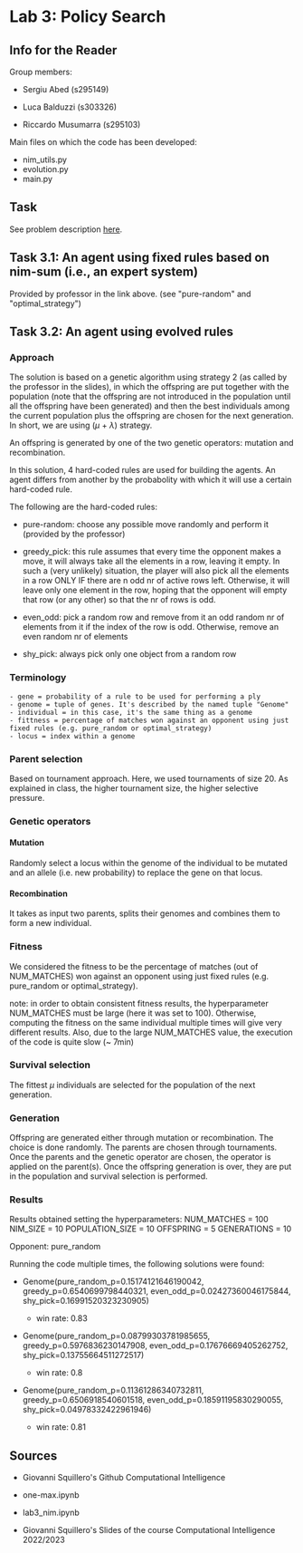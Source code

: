 # Lab 3: Policy Search

## Info for the Reader

Group members:

- Sergiu Abed (s295149)

- Luca Balduzzi (s303326)

- Riccardo Musumarra (s295103)

Main files on which the code has been developed:

- nim_utils.py
- evolution.py
- main.py

## Task

See problem description [here](https://github.com/squillero/computational-intelligence/blob/master/2022-23/lab3_nim.ipynb).

## Task 3.1: An agent using fixed rules based on nim-sum (i.e., an expert system)

Provided by professor in the link above. (see "pure-random" and "optimal_strategy")

## Task 3.2: An agent using evolved rules

### Approach

The solution is based on a genetic algorithm using strategy 2 (as called by the professor in the slides), in which the offspring are put together with the population (note that the offspring are not introduced in the population until all the offspring have been generated) and then the best individuals among the current population plus the offspring are chosen for the next generation. In short, we are using ($\mu$ + $\lambda$) strategy.

An offspring is generated by one of the two genetic operators: mutation and recombination.

In this solution, 4 hard-coded rules are used for building the agents. An agent differs from another by the probabolity with which it will use a certain hard-coded rule.

The following are the hard-coded rules:

- pure-random: choose any possible move randomly and perform it (provided by the professor)

- greedy_pick: this rule assumes that every time the opponent makes a move, it will always take all the elements in a row, leaving it empty. In such a (very unlikely) situation, the player will also pick all the elements in a row ONLY IF there are n odd nr of active rows left. Otherwise, it will leave only one element in the row, hoping that the opponent will empty that row (or any other) so that the nr of rows is odd.

- even_odd: pick a random row and remove from it an odd random nr of elements from it if the index of the row is odd. Otherwise, remove an even random nr of elements

- shy_pick: always pick only one object from a random row

### Terminology

    - gene = probability of a rule to be used for performing a ply
    - genome = tuple of genes. It's described by the named tuple "Genome"
    - individual = in this case, it's the same thing as a genome
    - fittness = percentage of matches won against an opponent using just fixed rules (e.g. pure_random or optimal_strategy)
    - locus = index within a genome

### Parent selection

Based on tournament approach. Here, we used tournaments of size 20. As explained in class, the higher tournament size, the higher selective pressure.

### Genetic operators

#### Mutation

Randomly select a locus within the genome of the individual to be mutated and an allele (i.e. new probability) to replace the gene on that locus.

#### Recombination

It takes as input two parents, splits their genomes and combines them to form a new individual.

### Fitness

We considered the fitness to be the percentage of matches (out of NUM_MATCHES) won against an opponent using just fixed rules (e.g. pure_random or optimal_strategy).

note: in order to obtain consistent fitness results, the hyperparameter NUM_MATCHES must be large (here it was set to 100). Otherwise, computing the fitness on the same individual multiple times will give very different results. Also, due to the large NUM_MATCHES value, the execution of the code is quite slow (~ 7min)

### Survival selection

The fittest $\mu$ individuals are selected for the population of the next generation.

### Generation

Offspring are generated either through mutation or recombination. The choice is done randomly. The parents are chosen through tournaments.
Once the parents and the genetic operator are chosen, the operator is applied on the parent(s).
Once the offspring generation is over, they are put in the population and survival selection is performed.

### Results

Results obtained setting the hyperparameters:
NUM_MATCHES = 100
NIM_SIZE = 10
POPULATION_SIZE = 10
OFFSPRING = 5
GENERATIONS = 10

Opponent: pure_random

Running the code multiple times, the following solutions were found:

- Genome(pure_random_p=0.15174121646190042, greedy_p=0.6540699798440321, even_odd_p=0.02427360046175844, shy_pick=0.16991520323230905)
  - win rate: 0.83

- Genome(pure_random_p=0.08799303781985655, greedy_p=0.5976836230147908, even_odd_p=0.17676669405262752, shy_pick=0.13755664511272517)
  - win rate: 0.8

- Genome(pure_random_p=0.11361286340732811, greedy_p=0.6506918540601518, even_odd_p=0.18591195830290055, shy_pick=0.04978332422961946)
  - win rate: 0.81

## Sources

- Giovanni Squillero's Github Computational Intelligence

- one-max.ipynb

- lab3_nim.ipynb

- Giovanni Squillero's Slides of the course Computational Intelligence 2022/2023
